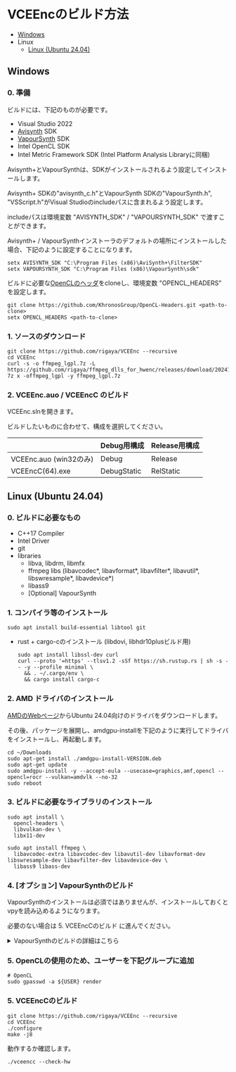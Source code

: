 
# VCEEncのビルド方法

- [Windows](./Build.ja.md#windows)
- Linux
  - [Linux (Ubuntu 24.04)](./Build.ja.md#linux-ubuntu-2404)

## Windows 

### 0. 準備
ビルドには、下記のものが必要です。

- Visual Studio 2022
- [Avisynth](https://github.com/AviSynth/AviSynthPlus) SDK
- [VapourSynth](http://www.vapoursynth.com/) SDK
- Intel OpenCL SDK
- Intel Metric Framework SDK (Intel Platform Analysis Libraryに同梱)

Avisynth+とVapourSynthは、SDKがインストールされるよう設定してインストールします。

Avisynth+ SDKの"avisynth_c.h"とVapourSynth SDKの"VapourSynth.h", "VSScript.h"がVisual Studioのincludeパスに含まれるよう設定します。

includeパスは環境変数 "AVISYNTH_SDK" / "VAPOURSYNTH_SDK" で渡すことができます。

Avisynth+ / VapourSynthインストーラのデフォルトの場所にインストールした場合、下記のように設定することになります。
```Batchfile
setx AVISYNTH_SDK "C:\Program Files (x86)\AviSynth+\FilterSDK"
setx VAPOURSYNTH_SDK "C:\Program Files (x86)\VapourSynth\sdk"
```

ビルドに必要な[OpenCLのヘッダ](https://github.com/KhronosGroup/OpenCL-Headers.git)をcloneし、環境変数 "OPENCL_HEADERS" を設定します。

```Batchfile
git clone https://github.com/KhronosGroup/OpenCL-Headers.git <path-to-clone>
setx OPENCL_HEADERS <path-to-clone>
```

### 1. ソースのダウンロード

```Batchfile
git clone https://github.com/rigaya/VCEEnc --recursive
cd VCEEnc
curl -s -o ffmpeg_lgpl.7z -L https://github.com/rigaya/ffmpeg_dlls_for_hwenc/releases/download/20241102/ffmpeg_dlls_for_hwenc_20241102.7z
7z x -offmpeg_lgpl -y ffmpeg_lgpl.7z
```

### 2. VCEEnc.auo / VCEEncC のビルド

VCEEnc.slnを開きます。

ビルドしたいものに合わせて、構成を選択してください。

|              |Debug用構成|Release用構成|
|:---------------------|:------|:--------|
|VCEEnc.auo (win32のみ) | Debug | Release |
|VCEEncC(64).exe | DebugStatic | RelStatic |


## Linux (Ubuntu 24.04)

### 0. ビルドに必要なもの

- C++17 Compiler
- Intel Driver
- git
- libraries
  - libva, libdrm, libmfx 
  - ffmpeg libs (libavcodec*, libavformat*, libavfilter*, libavutil*, libswresample*, libavdevice*)
  - libass9
  - [Optional] VapourSynth

### 1. コンパイラ等のインストール

```Shell
sudo apt install build-essential libtool git
```

- rust + cargo-cのインストール (libdovi, libhdr10plusビルド用)

  ```Shell
  sudo apt install libssl-dev curl
  curl --proto '=https' --tlsv1.2 -sSf https://sh.rustup.rs | sh -s -- -y --profile minimal \
    && . ~/.cargo/env \
    && cargo install cargo-c
  ```

### 2. AMD ドライバのインストール

[AMDのWebページ](https://www.amd.com/ja/support)からUbuntu 24.04向けのドライバをダウンロードします。

その後、パッケージを展開し、amdgpu-installを下記のように実行してドライバをインストールし、再起動します。

```Shell
cd ~/Downloads
sudo apt-get install ./amdgpu-install-VERSION.deb
sudo apt-get update
sudo amdgpu-install -y --accept-eula --usecase=graphics,amf,opencl --opencl=rocr --vulkan=amdvlk --no-32
sudo reboot
```

### 3. ビルドに必要なライブラリのインストール

```Shell
sudo apt install \
  opencl-headers \
  libvulkan-dev \
  libx11-dev

sudo apt install ffmpeg \
  libavcodec-extra libavcodec-dev libavutil-dev libavformat-dev libswresample-dev libavfilter-dev libavdevice-dev \
  libass9 libass-dev
```

### 4. [オプション] VapourSynthのビルド
VapourSynthのインストールは必須ではありませんが、インストールしておくとvpyを読み込めるようになります。

必要のない場合は 5. VCEEncCのビルド に進んでください。

<details><summary>VapourSynthのビルドの詳細はこちら</summary>

#### 4.1 ビルドに必要なツールのインストール
```Shell
sudo apt install python3-pip autoconf automake libtool meson
```

#### 4.2 zimgのインストール
```Shell
git clone https://github.com/sekrit-twc/zimg.git
cd zimg
./autogen.sh
./configure
sudo make install -j16
cd ..
```

#### 4.3 cythonのインストール
```Shell
sudo pip3 install Cython
```

#### 4.4 VapourSynthのビルド
```Shell
git clone https://github.com/vapoursynth/vapoursynth.git
cd vapoursynth
./autogen.sh
./configure
make -j16
sudo make install

# vapoursynthが自動的にロードされるようにする
# "python3.x" は環境に応じて変えてください。これを書いた時点ではpython3.7でした
sudo ln -s /usr/local/lib/python3.x/site-packages/vapoursynth.so /usr/lib/python3.x/lib-dynload/vapoursynth.so
sudo ldconfig
```

#### 4.5 VapourSynthの動作確認
エラーが出ずにバージョンが表示されればOK。
```Shell
vspipe --version
```

#### 4.6 [おまけ] vslsmashsourceのビルド
```Shell
# lsmashのビルド
git clone https://github.com/l-smash/l-smash.git
cd l-smash
./configure --enable-shared
sudo make install -j16
cd ..
 
# vslsmashsourceのビルド
git clone https://github.com/HolyWu/L-SMASH-Works.git
# ffmpegのバージョンが合わないので、下記バージョンを取得する
cd L-SMASH-Works
git checkout -b 20200531 refs/tags/20200531
cd VapourSynth
meson build
cd build
sudo ninja install
cd ../../../
```

</details>

### 5. OpenCLの使用のため、ユーザーを下記グループに追加
```Shell
# OpenCL
sudo gpasswd -a ${USER} render
```

### 5. VCEEncCのビルド
```Shell
git clone https://github.com/rigaya/VCEEnc --recursive
cd VCEEnc
./configure
make -j8
```
動作するか確認します。
```Shell
./vceencc --check-hw
```
